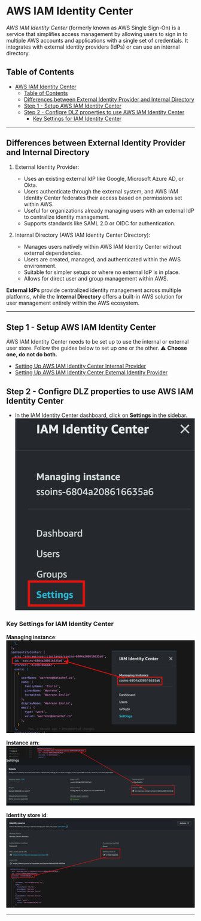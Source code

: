 
# AWS IAM Identity Center

*AWS IAM Identity Center* (formerly known as AWS Single Sign-On) is a service that simplifies access management by allowing users to sign in to multiple AWS accounts and applications with a single set of credentials. It integrates with external identity providers (IdPs) or can use an internal directory.

## Table of Contents

- [AWS IAM Identity Center](#aws-iam-identity-center)
  - [Table of Contents](#table-of-contents)
  - [Differences between External Identity Provider and Internal Directory](#differences-between-external-identity-provider-and-internal-directory)
  - [Step 1 - Setup AWS IAM Identity Center](#step-1---setup-aws-iam-identity-center)
  - [Step 2 - Configre DLZ properties to use AWS IAM Identity Center](#step-2---configre-dlz-properties-to-use-aws-iam-identity-center)
    - [Key Settings for IAM Identity Center](#key-settings-for-iam-identity-center)

---

## Differences between External Identity Provider and Internal Directory

1. External Identity Provider:

   - Uses an existing external IdP like Google, Microsoft Azure AD, or Okta.
   - Users authenticate through the external system, and AWS IAM Identity Center federates their access based on permissions set within AWS.
   - Useful for organizations already managing users with an external IdP to centralize identity management.
   - Supports standards like SAML 2.0 or OIDC for authentication.

1. Internal Directory (AWS IAM Identity Center Directory):
  
   - Manages users natively within AWS IAM Identity Center without external dependencies.
   - Users are created, managed, and authenticated within the AWS environment.
   - Suitable for simpler setups or where no external IdP is in place.
   - Allows for direct user and group management within AWS.

**External IdPs** provide centralized identity management across multiple platforms, while the **Internal Directory** offers a built-in AWS solution for user management entirely within the AWS ecosystem.

---

## Step 1 - Setup AWS IAM Identity Center

AWS IAM Identity Center needs to be set up to use the internal or external user store. Follow the guides below to set up one or the other. ⚠️ **Choose one, do not do both.** 

- [Setting Up AWS IAM Identity Center Internal Provider](../Setting%20Up%20IAM%20Identity%20Center%20Internal/Setting%20Up%20IAM%20Identity%20Center%20Internal.md)
- [Setting Up AWS IAM Identity Center External Identity Provider](../Setting%20Up%20IAM%20Identity%20Center%20External/Setting%20Up%20IAM%20Identity%20Center%20External.md)

## Step 2 - Configre DLZ properties to use AWS IAM Identity Center

- In the IAM Identity Center dashboard, click on **Settings** in the sidebar.
![select settings](select_settings.png)

### Key Settings for IAM Identity Center

**Managing instance**:
![managing instance](image.png)

**Instance arn**:
![instance arn](image-1.png)

**Identity store id**:
![identity store id](image-2.png)

---
